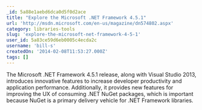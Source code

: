 ```yaml
---
_id: 5a88e1aebd6dca0d5f0d2ace
title: "Explore the Microsoft .NET Framework 4.5.1"
url: 'http://msdn.microsoft.com/en-us/magazine/dn574802.aspx'
category: libraries-tools
slug: 'explore-the-microsoft-net-framework-4-5-1'
user_id: 5a83ce59d6eb0005c4ecda2c
username: 'bill-s'
createdOn: '2014-02-08T11:53:27.000Z'
tags: []
---
```


The Microsoft .NET Framework 4.5.1 release, along with Visual Studio 2013, introduces innovative features to increase developer productivity and application performance. Additionally, it provides new features for improving the UX of consuming .NET NuGet packages, which is important because NuGet is a primary delivery vehicle for .NET Framework libraries.
